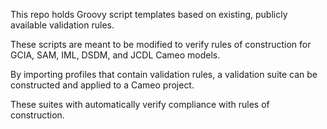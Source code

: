 This repo holds Groovy script templates based on existing, publicly available validation rules. 

These scripts are meant to be modified to verify rules of construction for GCIA, SAM, IML, DSDM, and JCDL Cameo models.

By importing profiles that contain validation rules, a validation suite can be constructed and applied to a Cameo project. 

These suites with automatically verify compliance with rules of construction.
